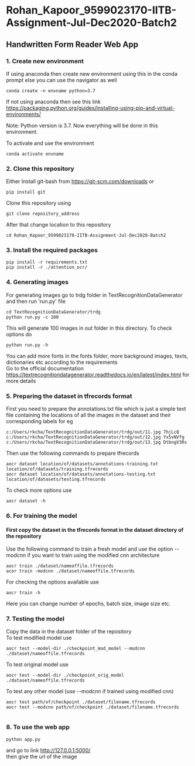 # Rohan_Kapoor_9599023170-IITB-Assignment-Jul-Dec2020-Batch2

## Handwritten Form Reader Web App  

### 1. Create new environment  
If using anaconda then create new environment using this in the conda prompt else you can use the navigator as well
```
conda create -n envname python=3.7
```
If not using anaconda then see this link
https://packaging.python.org/guides/installing-using-pip-and-virtual-environments/  

Note: Python version is 3.7. Now everything will be done in this environment.

To activate and use the environment 
```
conda activate envname
```

### 2. Clone this repository  
Either Install git-bash from https://git-scm.com/downloads
or 
```
pip install git
```  

Clone this repository using 
```
git clone repository_address
```  
After that change location to this repository  
```
cd Rohan_Kapoor_9599023170-IITB-Assignment-Jul-Dec2020-Batch2
```

### 3. Install the required packages    
```
pip install -r requirements.txt
pip install -r ./attention_ocr/
```

### 4. Generating images  
For generating images go to trdg folder in TextRecognitionDataGenerator and then run 'run.py' file
```
cd TextRecognitionDataGenerator/trdg
python run.py -c 100
```  
This will generate 100 images in out folder in this directory.
To check options do
```
python run.py -h
```
You can add more fonts in the fonts folder, more background images, texts, dictionaries etc according to the requirements  
Go to the official documentation https://textrecognitiondatagenerator.readthedocs.io/en/latest/index.html for more details

### 5. Preparing the dataset in tfrecords format
First you need to prepare the annotations.txt file which is just a simple text file containing the locations of all the images in the dataset and their corresponding labels
for eg
```
c:/Users/rkcha/TextRecognitionDataGenerator/trdg/out/11.jpg 7hjLcQ
c:/Users/rkcha/TextRecognitionDataGenerator/trdg/out/12.jpg Yx5vNVfg
c:/Users/rkcha/TextRecognitionDataGenerator/trdg/out/13.jpg DtbngV3Rs
```

Then use the following commands to prepare tfrecords
```
aocr dataset location/of/datasets/annotations-training.txt location/of/datasets/training.tfrecords
aocr dataset location/of/datasets/annotations-testing.txt location/of/datasets/testing.tfrecords
```

To check more options use
```
aocr dataset -h
```

### 6. For training the model
#### First copy the dataset in the tfrecords format in the dataset directory of the repository

Use the following command to train a fresh model and use the option --modcnn if you want to train using the modified cnn architecture  
```
aocr train ./dataset/nameoffile.tfrecords
acor train -modcnn ./dataset/nameoffile.tfrecords
```  
  
For checking the options available use
```
aocr train -h
```
Here you can change number of epochs, batch size, image size etc.

### 7. Testing the model
Copy the data in the dataset folder of the repository  
To test modified model use 
```
aocr test --model-dir ./checkpoint_mod_model --modcnn ./dataset/nameoffile.tfrecords
```  
To test original model use
```
aocr test --model-dir ./checkpoint_orig_model ./dataset/nameoffile.tfrecords
```  
To test any other model (use --modcnn if trained using modified cnn)
```
aocr test path/of/checkpoint ./dataset/filename.tfrecords
aocr test --modcnn path/of/checkpoint ./dataset/filename.tfrecords
 
```
### 8. To use the web app
```
python app.py
```
and go to link http://127.0.0.1:5000/  
then give the url of the image